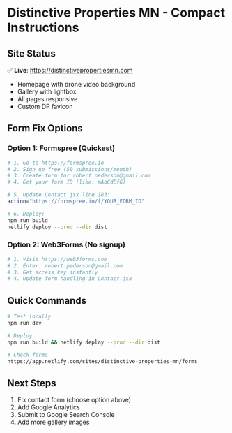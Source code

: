 # Distinctive Properties MN - Compact Instructions

## Site Status
✅ **Live**: https://distinctivepropertiesmn.com
- Homepage with drone video background
- Gallery with lightbox
- All pages responsive
- Custom DP favicon

## Form Fix Options

### Option 1: Formspree (Quickest)
```bash
# 1. Go to https://formspree.io
# 2. Sign up free (50 submissions/month)
# 3. Create form for robert.pederson@gmail.com
# 4. Get your form ID (like: mAbCdEfG)

# 5. Update Contact.jsx line 183:
action="https://formspree.io/f/YOUR_FORM_ID"

# 6. Deploy:
npm run build
netlify deploy --prod --dir dist
```

### Option 2: Web3Forms (No signup)
```bash
# 1. Visit https://web3forms.com
# 2. Enter: robert.pederson@gmail.com
# 3. Get access key instantly
# 4. Update form handling in Contact.jsx
```

## Quick Commands
```bash
# Test locally
npm run dev

# Deploy
npm run build && netlify deploy --prod --dir dist

# Check forms
https://app.netlify.com/sites/distinctive-properties-mn/forms
```

## Next Steps
1. Fix contact form (choose option above)
2. Add Google Analytics
3. Submit to Google Search Console
4. Add more gallery images